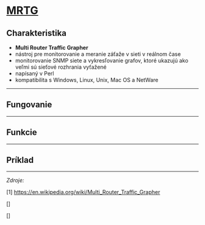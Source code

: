 # [MRTG](https://oss.oetiker.ch/mrtg/)

## Charakteristika

* **Multi Router Traffic Grapher**
* nástroj pre monitorovanie a meranie záťaže v sieti v reálnom čase
* monitorovanie SNMP siete a vykresľovanie grafov, ktoré ukazujú ako veľmi sú sieťové rozhrania vyťažené 
* napísaný v Perl 
* kompatibilita s Windows, Linux, Unix, Mac OS a NetWare

***

## Fungovanie

***

## Funkcie

***

## Príklad

***

*Zdroje:* 

[1] https://en.wikipedia.org/wiki/Multi_Router_Traffic_Grapher

[]

[]
